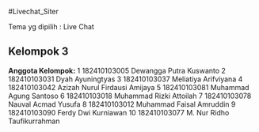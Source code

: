 #Livechat_Siter

Tema yg dipilih : Live Chat 

## Kelompok 3
__Anggota Kelompok:__
1 182410103005  Dewangga Putra Kuswanto
2	182410103031	Dyah Ayuningtyas
3	182410103037	Meliatiya Arifviyana
4	182410103042	Azizah Nurul Firdausi Amijaya
5	182410103081	Muhammad Agung Santoso
6	182410103018	Muhammad Rizki Attoilah
7	182410103078	Nauval Acmad Yusufa
8	182410103012	Muhammad Faisal Amruddin
9	182410103090	Ferdy Dwi Kurniawan
10	182410103077	M. Nur Ridho Taufikurrahman
